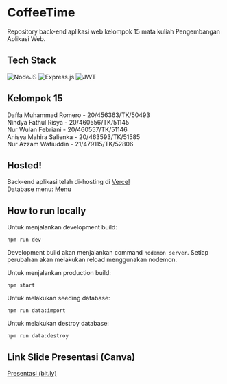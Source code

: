 # CoffeeTime
Repository back-end aplikasi web kelompok 15 mata kuliah Pengembangan Aplikasi Web.

## Tech Stack
![NodeJS](https://img.shields.io/badge/node.js-6DA55F?style=for-the-badge&logo=node.js&logoColor=white) ![Express.js](https://img.shields.io/badge/express.js-%23404d59.svg?style=for-the-badge&logo=express&logoColor=%2361DAFB) ![JWT](https://img.shields.io/badge/JWT-black?style=for-the-badge&logo=JSON%20web%20tokens) 

## Kelompok 15
Daffa Muhammad Romero - 20/456363/TK/50493<br>
Nindya Fathul Risya - 20/460556/TK/51145<br>
Nur Wulan Febriani - 20/460557/TK/51146<br>
Anisya Mahira Salienka - 20/463593/TK/51585<br>
Nur Azzam Wafiuddin - 21/479115/TK/52806<br>

## Hosted!
Back-end aplikasi telah di-hosting di <a href="https://coffeetime-backend.vercel.app/">Vercel</a><br>
Database menu: <a href="https://coffeetime-backend.vercel.app/api/v1/menu">Menu</a>

## How to run locally

Untuk menjalankan development build:

```
npm run dev
```
Development build akan menjalankan command ```nodemon server```. Setiap perubahan akan melakukan reload menggunakan nodemon.


Untuk menjalankan production build:

```
npm start
```

Untuk melakukan seeding database:
```
npm run data:import
```

Untuk melakukan destroy database:
```
npm run data:destroy
```

## Link Slide Presentasi (Canva)
<a href="https://bit.ly/SlideKel15">Presentasi (bit.ly)</a>
